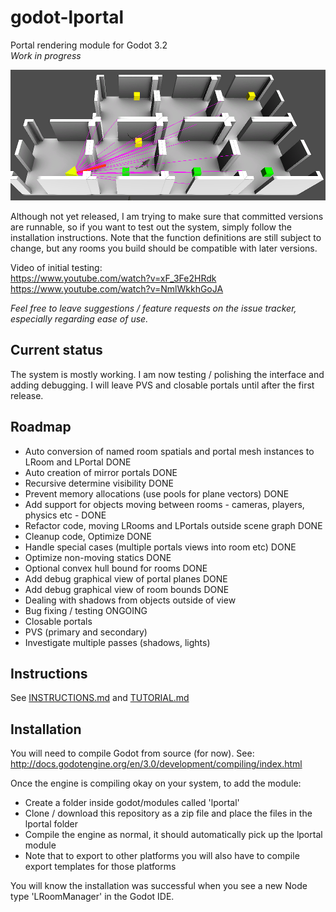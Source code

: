 # godot-lportal
Portal rendering module for Godot 3.2\
_Work in progress_

![plane_lines](images/plane_lines.png)

Although not yet released, I am trying to make sure that committed versions are runnable, so if you want to test out the system, simply follow the installation instructions. Note that the function definitions are still subject to change, but any rooms you build should be compatible with later versions.

Video of initial testing:\
https://www.youtube.com/watch?v=xF_3Fe2HRdk \
https://www.youtube.com/watch?v=NmlWkkhGoJA

_Feel free to leave suggestions / feature requests on the issue tracker, especially regarding ease of use._

## Current status
The system is mostly working. I am now testing / polishing the interface and adding debugging. I will leave PVS and closable portals until after the first release.

## Roadmap
* Auto conversion of named room spatials and portal mesh instances to LRoom and LPortal DONE
* Auto creation of mirror portals DONE
* Recursive determine visibility DONE
* Prevent memory allocations (use pools for plane vectors) DONE
* Add support for objects moving between rooms - cameras, players, physics etc - DONE
* Refactor code, moving LRooms and LPortals outside scene graph DONE
* Cleanup code, Optimize DONE
* Handle special cases (multiple portals views into room etc) DONE
* Optimize non-moving statics DONE
* Optional convex hull bound for rooms DONE
* Add debug graphical view of portal planes DONE
* Add debug graphical view of room bounds DONE
* Dealing with shadows from objects outside of view
* Bug fixing / testing ONGOING
* Closable portals
* PVS (primary and secondary)
* Investigate multiple passes (shadows, lights)

## Instructions
See [INSTRUCTIONS.md](INSTRUCTIONS.md)  and [TUTORIAL.md](TUTORIAL.md)

## Installation
You will need to compile Godot from source (for now). See:
http://docs.godotengine.org/en/3.0/development/compiling/index.html

Once the engine is compiling okay on your system, to add the module:
* Create a folder inside godot/modules called 'lportal'
* Clone / download this repository as a zip file and place the files in the lportal folder
* Compile the engine as normal, it should automatically pick up the lportal module
* Note that to export to other platforms you will also have to compile export templates for those platforms

You will know the installation was successful when you see a new Node type 'LRoomManager' in the Godot IDE.
